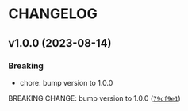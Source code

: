 # CHANGELOG



## v1.0.0 (2023-08-14)

### Breaking

* chore: bump version to 1.0.0

BREAKING CHANGE: bump version to 1.0.0 ([`79cf9e1`](https://github.com/Definedge-Securities/pyintegrate/commit/79cf9e15b22ef19e85c4630e238fff95ba7b599a))
